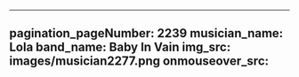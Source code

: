 ------
pagination_pageNumber: 2239
musician_name: Lola
band_name: Baby In Vain
img_src: images/musician2277.png
onmouseover_src: 
------